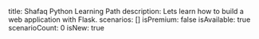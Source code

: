 title: Shafaq Python Learning Path
description: Lets learn how to build a web application with Flask.
scenarios: []
isPremium: false
isAvailable: true
scenarioCount: 0
isNew: true
